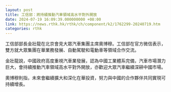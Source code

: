 ```yaml
---
layout: post
title: 工信部：將持續推動汽車領域高水平對外開放
date: 2024-07-19 16:09:39.000000000 +08:00
link: https://news.rthk.hk/rthk/ch/component/k2/1762299-20240719.htm
categories: rthk
---
```


工信部部長金壯龍在北京會見大眾汽車集團主席奧博穆。工信部在官方微信表示，雙方就大眾集團在華業務發展、自動駕駛和電動車等領域合作交流。

金壯龍說，中國政府高度重視汽車業發展，認為中國工業體系完備，汽車市場潛力巨大，會持續推動汽車領域高水平對外開放，亦歡迎大眾汽車繼續深耕中國市場。

奧博穆則指，未來會繼續擴大和深化在華投資，努力與中國的合作夥伴共同實現可持續增長。
